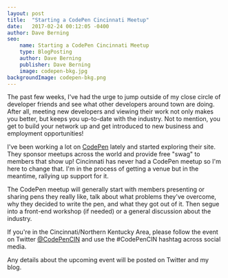 ```yaml
---
layout: post
title:  "Starting a CodePen Cincinnati Meetup"
date:   2017-02-24 00:12:05 -0400
author: Dave Berning
seo:
    name: Starting a CodePen Cincinnati Meetup
    type: BlogPosting
    author: Dave Berning
    publisher: Dave Berning
    image: codepen-bkg.jpg
backgroundImage: codepen-bkg.png
---
```


The past few weeks, I've had the urge to jump outside of my close circle of developer friends and see what other developers around town are doing. After all, meeting new developers and viewing their work not only makes you better, but keeps you up-to-date with the industry. Not to mention, you get to build your network up and get introduced to new business and employment opportunities!

I've been working a lot on [CodePen](http://codepen.io/daveberning/pen/ZezVVd/) lately and started exploring their site. They sponsor meetups across the world and provide free "swag" to members that show up! Cincinnati has never had a CodePen meetup so I'm here to change that. I'm in the process of getting a venue but in the meantime, rallying up support for it.

The CodePen meetup will generally start with members presenting or sharing pens they really like, talk about what problems they've overcome, why they decided to write the pen, and what they got out of it. Then segue into a front-end workshop (if needed) or a general discussion about the industry.

If you're in the Cincinnati/Northern Kentucky Area, please follow the event on Twitter [@CodePenCIN](https://twitter.com/CodePenCIN) and use the #CodePenCIN hashtag across social media.

Any details about the upcoming event will be posted on Twitter and my blog.
